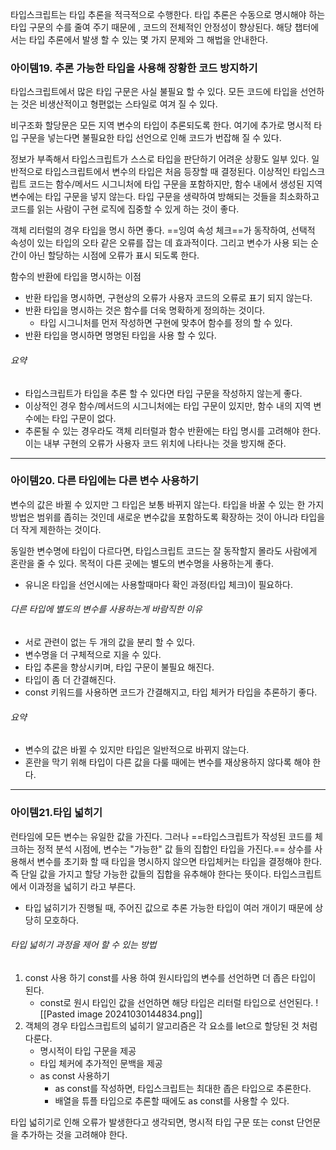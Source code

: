 타입스크립트는 타입 추론을 적극적으로 수행한다. 타입 추론은 수동으로 명시해야 하는 타입 구문의 수를 줄여 주기 때문에 , 코드의 전체적인 안정성이 향상된다. 해당 챕터에서는 타입 추론에서 발생 할 수 있는 몇 가지 문제와 그 해법을 안내한다.

### 아이템19. 추론 가능한 타입을 사용해 장황한 코드 방지하기

타입스크립트에서 많은 타입 구문은 사실 불필요 할 수 있다. 모든 코드에 타입을 선언하는 것은 비생산적이고 형편없는 스타일로 여겨 질 수 있다.

비구조화 할당문은 모든 지역 변수의 타입이 추론되도록 한다. 여기에 추가로 명시적 타입 구문을 넣는다면 불필요한 타입 선언으로 인해 코드가 번잡해 질 수 있다.

정보가 부족해서 타입스크립트가 스스로 타입을 판단하기 어려운 상황도 일부 있다.
일반적으로 타입스크립트에서 변수의 타입은 처음 등장할 때 결정된다.
이상적인 타입스크립트 코드는 함수/메서드 시그니처에 타입 구문을 포함하지만, 함수 내에서 생성된 지역 변수에는 타입 구문을 넣지 않는다. 타입 구문을 생략하여 방해되는 것들을 최소화하고 코드를 읽는 사람이 구현 로직에 집중할 수 있게 하는 것이 좋다.

객체 리터럴의 경우 타입을 명시 하면 좋다. ==잉여 속성 체크==가 동작하여, 선택적 속성이 있는 타입의 오타 같은 오류를 잡는 데 효과적이다. 그리고 변수가 사용 되는 순간이 아닌 할당하는 시점에 오류가 표시 되도록 한다.

함수의 반환에 타입을 명시하는 이점
- 반환 타입을 명시하면, 구현상의 오류가 사용자 코드의 오류로 표기 되지 않는다.
- 반환 타입을 명시하는 것은 함수를 더욱 명확하게 정의하는 것이다.
	- 타입 시그니처를 먼저 작성하면 구현에 맞추어 함수를 정의 할 수 있다.
- 반환 타입을 명시하면 명명된 타입을 사용 할 수 있다.

###### 요약
- 타입스크립트가 타입을 추론 할 수 있다면 타입 구문을 작성하지 않는게 좋다.
- 이상적인  경우 함수/메서드의 시그니처에는 타입 구문이 있지만, 함수 내의 지역 변수에는 타입 구문이 없다.
- 추론될 수 있는 경우라도 객체 리터럴과 함수 반환에는 타입 명시를 고려해야 한다. 이는 내부 구현의 오류가 사용자 코드 위치에 나타나는 것을 방지해 준다.
---
### 아이템20. 다른 타입에는 다른 변수 사용하기

변수의 값은 바뀔 수 있지만 그 타입은 보통 바뀌지 않는다. 타입을 바꿀 수 있는 한 가지 방법은 범위를 좁히는 것인데 새로운 변수값을 포함하도록 확장하는 것이 아니라 타입을 더 작게 제한하는 것이다.

동일한 변수명에 타입이 다르다면, 타입스크립트 코드는 잘 동작할지 몰라도 사람에게 혼란을 줄 수 있다.
목적이 다른 곳에는 별도의 변수명을 사용하는게 좋다.
- 유니온 타입을 선언시에는 사용할때마다 확인 과정(타입 체크)이 필요하다.

###### 다른 타입에 별도의 변수를 사용하는게 바람직한 이유
- 서로 관련이 없는 두 개의 값을 분리 할 수 있다.
- 변수명을 더 구체적으로 지을 수 있다.
- 타입 추론을 향상시키며, 타입 구문이 불필요 해진다.
- 타입이 좀 더 간결해진다.
- const 키워드를 사용하면 코드가 간결해지고, 타입 체커가 타입을 추론하기 좋다.

###### 요약
- 변수의 값은 바뀔 수 있지만 타입은 일반적으로 바뀌지 않는다.
- 혼란을 막기 위해 타입이 다른 값을 다룰 때에는 변수를 재상용하지 않다록 해야 한다.
---
### 아이템21.타입 넓히기

런타임에 모든 변수는 유일한 값을 가진다. 그러나 ==타입스크립트가 작성된 코드를 체크하는 정적 분석 시점에, 변수는 "가능한" 값 들의 집합인 타입을 가진다.== 상수를 사용해서 변수를 초기화 할 때 타입을 명시하지 않으면 타입체커는 타입을 결정해야 한다. 즉 단일 값을 가지고 할당 가능한 값들의 집합을 유추해야 한다는 뜻이다. 타입스크립트에서 이과정을 넓히기 라고 부른다.
- 타입 넗히기가 진행될 때, 주어진 값으로 추론 가능한 타입이 여러 개이기 때문에 상당히 모호하다.

###### 타입 넓히기 과정을 제어 할 수 있는 방법
1. const 사용 하기 const를 사용 하여 원시타입의 변수를 선언하면 더 좁은 타입이 된다.
	- const로 원시 타입인 값을 선언하면 해당 타입은 리터럴 타입으로 선언된다.
	 ![[Pasted image 20241030144834.png]]
2. 객체의 경우 타입스크립트의 넓히기 알고리즘은 각 요소를 let으로 할당된 것 처럼 다룬다.
	- 명시적이 타입 구문을 제공
	- 타입 체커에 추가적인 문백을 제공
	- as const 사용하기
		- as const를 작성하면, 타입스크립트는 최대한 좁은 타입으로 추론한다.
		- 배열을 튜플 타입으로 추론할 때에도 as const를 사용할 수 있다.

타입 넓히기로 인해 오류가 발생한다고 생각되면, 명시적 타입 구문 또는 const 단언문을 추가하는 것을 고려해야 한다.


